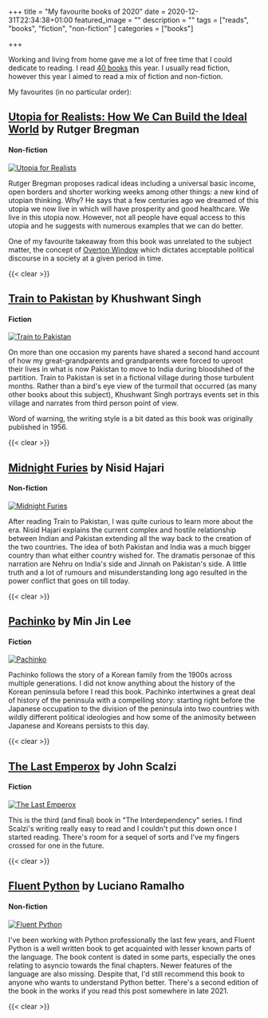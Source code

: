 +++
title =  "My favourite books of 2020"
date = 2020-12-31T22:34:38+01:00
featured_image = ""
description = ""
tags = ["reads", "books", "fiction", "non-fiction" ]
categories = ["books"]

+++

Working and living from home gave me a lot of free time that I could dedicate to reading. I read [40 books][0] this year. I usually read fiction, however this year I aimed to read a mix of fiction and non-fiction.

<!--more-->

My favourites (in no particular order):


## [Utopia for Realists: How We Can Build the Ideal World][utopia-for-realists] by Rutger Bregman

#### Non-fiction

[![Utopia for Realists](/books-of-2020/utopia-for-realists.jpg#floatleft)][utopia-for-realists]

Rutger Bregman proposes radical ideas including a universal basic income, open borders and shorter working weeks among other things: a new kind of utopian thinking. Why? He says that a few centuries ago we dreamed of this utopia we now live in which will have prosperity and good healthcare. We live in this utopia now. However, not all people have equal access to this utopia and he suggests with numerous examples that we can do better.

One of my favourite takeaway from this book was unrelated to the subject matter, the concept of [Overton Window][overton-window] which dictates acceptable political discourse in a society at a given period in time.

{{< clear >}}

## [Train to Pakistan][train-to-pakistan] by Khushwant Singh

#### Fiction

[![Train to Pakistan](/books-of-2020/train-to-pakistan.jpg#floatleft)][train-to-pakistan]

On more than one occasion my parents have shared a second hand account of how my great-grandparents and grandparents were forced to uproot their lives in what is now Pakistan to move to India during bloodshed of the partition. Train to Pakistan is set in a fictional village during those turbulent months. Rather than a bird's eye view of the turmoil that occurred (as many other books about this subject), Khushwant Singh portrays events set in this village and narrates from third person point of view.

Word of warning, the writing style is a bit dated as this book was originally published in 1956.


{{< clear >}}

## [Midnight Furies][midnight-furies] by Nisid Hajari

#### Non-fiction

[![Midnight Furies](/books-of-2020/midnight-furies.jpg#floatleft)][midnight-furies]

After reading Train to Pakistan, I was quite curious to learn more about the era. Nisid Hajari explains the current complex and hostile relationship between Indian and Pakistan extending all the way back to the creation of the two countries. The idea of both Pakistan and India was a much bigger country than what either country wished for. The dramatis personae of this narration are Nehru on India's side and Jinnah on Pakistan's side. A little truth and a lot of rumours and misunderstanding long ago resulted in the power conflict that goes on till today.

{{< clear >}}

## [Pachinko][pachinko] by Min Jin Lee

#### Fiction

[![Pachinko](/books-of-2020/pachinko.jpg#floatleft)][pachinko]

Pachinko follows the story of a Korean family from the 1900s across multiple generations. I did not know anything about the history of the Korean peninsula before I read this book. Pachinko intertwines a great deal of history of the peninsula with a compelling story: starting right before the Japanese occupation to the division of the peninsula into two countries with wildly different political ideologies and how some of the animosity between Japanese and Koreans persists to this day.

{{< clear >}}

## [The Last Emperox][the-last-emperox] by John Scalzi

#### Fiction

[![The Last Emperox](/books-of-2020/the-last-emperox.jpg#floatleft)][the-last-emperox]

This is the third (and final) book in "The Interdependency" series. I find Scalzi's writing really easy to read and I couldn't put this down once I started reading. There's room for a sequel of sorts and I've my fingers crossed for one in the future.

{{< clear >}}


## [Fluent Python][fluent-python] by Luciano Ramalho

#### Non-fiction

[![Fluent Python](/books-of-2020/fluent-python.jpg#floatleft)][fluent-python]

I've been working with Python professionally the last few years, and Fluent Python is a well written book to get acquainted with lesser known parts of the language. The book content is dated in some parts, especially the ones relating to asyncio towards the final chapters. Newer features of the language are also missing. Despite that, I'd still recommend this book to anyone who wants to understand Python better. There's a second edition of the book in the works if you read this post somewhere in late 2021.

{{< clear >}}


[0]: https://www.goodreads.com/user/year_in_books/2020/7515314
[overton-window]: https://en.wikipedia.org/wiki/Overton_window
[utopia-for-realists]: https://thecorrespondent.com/utopia-for-realists
[train-to-pakistan]: https://www.goodreads.com/book/show/785454.Train_to_Pakistan
[midnight-furies]: https://www.hmhbooks.com/shop/books/Midnights-Furies/9780547669243
[pachinko]: https://www.minjinlee.com/book/pachinko/
[fluent-python]: https://www.oreilly.com/library/view/fluent-python/9781491946237/
[the-last-emperox]: https://us.macmillan.com/books/9780765389169
